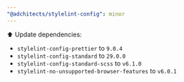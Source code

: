 ```yaml
---
"@adchitects/stylelint-config": minor
---
```


⬆️ Update dependencies:

-   `stylelint-config-prettier` to `9.0.4`
-   `stylelint-config-standard` to `29.0.0`
-   `stylelint-config-standard-scss` to `v6.1.0`
-   `stylelint-no-unsupported-browser-features` to `v6.0.1`
